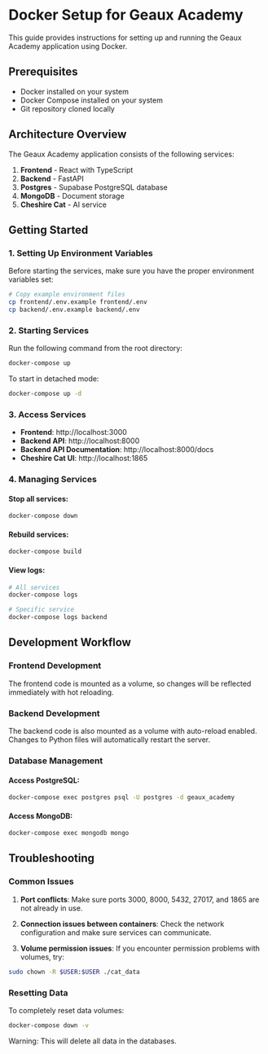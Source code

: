 # Docker Setup for Geaux Academy

This guide provides instructions for setting up and running the Geaux Academy application using Docker.

## Prerequisites

- Docker installed on your system
- Docker Compose installed on your system
- Git repository cloned locally

## Architecture Overview

The Geaux Academy application consists of the following services:

1. **Frontend** - React with TypeScript
2. **Backend** - FastAPI
3. **Postgres** - Supabase PostgreSQL database
4. **MongoDB** - Document storage
5. **Cheshire Cat** - AI service

## Getting Started

### 1. Setting Up Environment Variables

Before starting the services, make sure you have the proper environment variables set:

```bash
# Copy example environment files
cp frontend/.env.example frontend/.env
cp backend/.env.example backend/.env
```

### 2. Starting Services

Run the following command from the root directory:

```bash
docker-compose up
```

To start in detached mode:

```bash
docker-compose up -d
```

### 3. Access Services

- **Frontend**: http://localhost:3000
- **Backend API**: http://localhost:8000
- **Backend API Documentation**: http://localhost:8000/docs
- **Cheshire Cat UI**: http://localhost:1865

### 4. Managing Services

#### Stop all services:
```bash
docker-compose down
```

#### Rebuild services:
```bash
docker-compose build
```

#### View logs:
```bash
# All services
docker-compose logs

# Specific service
docker-compose logs backend
```

## Development Workflow

### Frontend Development

The frontend code is mounted as a volume, so changes will be reflected immediately with hot reloading.

### Backend Development

The backend code is also mounted as a volume with auto-reload enabled. Changes to Python files will automatically restart the server.

### Database Management

#### Access PostgreSQL:
```bash
docker-compose exec postgres psql -U postgres -d geaux_academy
```

#### Access MongoDB:
```bash
docker-compose exec mongodb mongo
```

## Troubleshooting

### Common Issues

1. **Port conflicts**: Make sure ports 3000, 8000, 5432, 27017, and 1865 are not already in use.

2. **Connection issues between containers**: Check the network configuration and make sure services can communicate.

3. **Volume permission issues**: If you encounter permission problems with volumes, try:
```bash
sudo chown -R $USER:$USER ./cat_data
```

### Resetting Data

To completely reset data volumes:
```bash
docker-compose down -v
```

Warning: This will delete all data in the databases.
